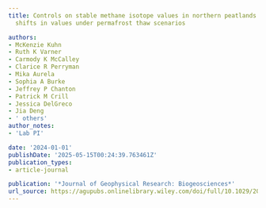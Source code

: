 ```yaml
---
title: Controls on stable methane isotope values in northern peatlands and potential
  shifts in values under permafrost thaw scenarios

authors:
- McKenzie Kuhn
- Ruth K Varner
- Carmody K McCalley
- Clarice R Perryman
- Mika Aurela
- Sophia A Burke
- Jeffrey P Chanton
- Patrick M Crill
- Jessica DelGreco
- Jia Deng
- ' others'
author_notes:
- 'Lab PI'

date: '2024-01-01'
publishDate: '2025-05-15T00:24:39.763461Z'
publication_types:
- article-journal

publication: '*Journal of Geophysical Research: Biogeosciences*'
url_source: https://agupubs.onlinelibrary.wiley.com/doi/full/10.1029/2023JG007837
---
```

